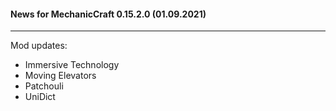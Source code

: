 #### News for MechanicCraft 0.15.2.0 (01.09.2021)
------------------------------------------------------------------------------------------------------------------------------------------------

Mod updates:
- Immersive Technology
- Moving Elevators
- Patchouli
- UniDict